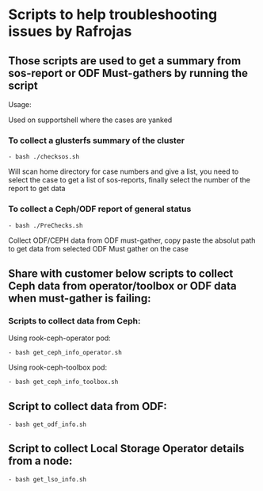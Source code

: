 # Scripts to help troubleshooting issues by Rafrojas

## Those scripts are used to get a summary from sos-report or ODF Must-gathers by running the script

Usage:

Used on supportshell where the cases are yanked

### To collect a glusterfs summary of the cluster

    - bash ./checksos.sh

Will scan home directory for case numbers and give a list, you need to select the case to get a list of sos-reports, finally select the number of the report to get data

### To collect a Ceph/ODF report of general status 

    - bash ./PreChecks.sh

Collect ODF/CEPH data from ODF must-gather, copy paste the absolut path to get data from selected ODF Must gather on the case


## Share with customer below scripts to collect Ceph data from operator/toolbox or ODF data when must-gather is failing:

### Scripts to collect data from Ceph:

  Using rook-ceph-operator pod:

    - bash get_ceph_info_operator.sh

  Using rook-ceph-toolbox pod:

    - bash get_ceph_info_toolbox.sh

## Script to collect data from ODF:

    - bash get_odf_info.sh

## Script to collect Local Storage Operator details from a node:

    - bash get_lso_info.sh
